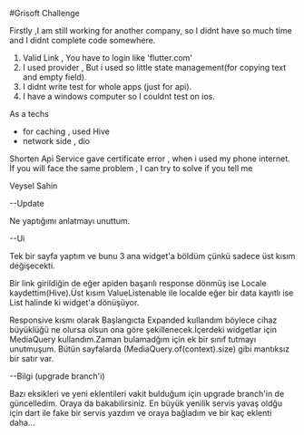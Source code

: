 #Grisoft Challenge
  
  Firstly ,I am still working for another company, so I didnt have so much time and I didnt complete code somewhere.
  1. Valid Link , You have to login like 'flutter.com' 
  2. I used provider , But i  used so little state management(for copying text and empty field).
  3. I didnt write test for whole apps (just for api).
  4. I have a windows computer so I couldnt test on ios.

As a techs
  - for caching , used Hive
  - network side , dio

Shorten Api Service gave certificate error , when i used my phone internet.
İf you will face the same problem , I can try to solve if you tell me

Veysel Sahin

--Update


Ne yaptığımı anlatmayı unuttum.

--Ui

Tek bir sayfa yaptım ve bunu 3 ana widget'a böldüm çünkü sadece üst kısım değişecekti.


Bir link girildiğin de eğer apiden başarılı response dönmüş ise Locale kaydettim(Hive).Üst kısım ValueListenable ile localde eğer bir data kayıtlı ise List halinde ki widget'a dönüşüyor.


Responsive kısmı olarak Başlangıcta Expanded kullandım böylece cihaz büyüklüğü ne olursa olsun ona göre şekillenecek.İçerdeki widgetlar için MediaQuery kullandım.Zaman bulamadğım için ek bir sınıf tutmayı unutmuşum. Bütün sayfalarda (MediaQuery.of(context).size) gibi mantıksız bir satır var.


--Bilgi (upgrade branch'i)


  Bazı eksikleri ve yeni eklentileri vakit bulduğum için upgrade branch'in de güncelledim. Oraya da bakabilirsiniz.
  En büyük yenilik servis yavaş oldğu için dart ile fake bir servis yazdım ve oraya bağladım ve bir kaç eklenti daha...


